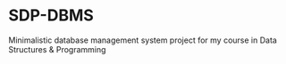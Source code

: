 # SDP-DBMS
Minimalistic database management system project for my course in Data Structures &amp; Programming
